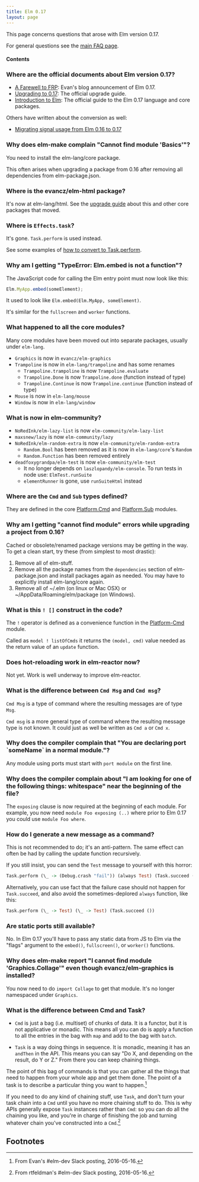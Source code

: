 ```yaml
---
title: Elm 0.17
layout: page
---
```

This page concerns questions that arose with Elm version 0.17.

For general questions see the [main FAQ page](index.html).

#### Contents

<div id="elm-content"></div>


### Where are the official documents about Elm version 0.17?

* [A Farewell to FRP][farewell]: Evan's blog announcement of Elm 0.17.
* [Upgrading to 0.17][upgrade guide]: The official upgrade guide.
* [Introduction to Elm][guide]: The official guide to the Elm 0.17 language and core packages.

Others have written about the conversion as well:

* [Migrating signal usage from Elm 0.16 to 0.17](http://noredink.github.io/posts/signalsmigration.html)

### Why does elm-make complain "Cannot find module 'Basics'"?

You need to install the elm-lang/core package.

This often arises when upgrading a package from 0.16 after removing all dependencies from elm-package.json.

### Where is the evancz/elm-html package?

It's now at elm-lang/html. See the [upgrade guide] about this and other core packages that moved.

[farewell]: http://elm-lang.org/blog/farewell-to-frp
[upgrade guide]: https://github.com/elm-lang/elm-platform/blob/master/upgrade-docs/0.17.md
[guide]: http://guide.elm-lang.org/

### Where is `Effects.task`?

It's gone. `Task.perform` is used instead.

See some examples of [how to convert to Task.perform](17-tasks.html).

### Why am I getting "TypeError: Elm.embed is not a function"?

The JavaScript code for calling the Elm entry point must now look like this:

```javascript
Elm.MyApp.embed(someElement);
```

It used to look like `Elm.embed(Elm.MyApp, someElement)`.

It's similar for the `fullscreen` and `worker` functions.

### What happened to all the core modules?

Many core modules have been moved out into separate packages, usually under `elm-lang`.

* `Graphics` is now in `evancz/elm-graphics`
* `Trampoline` is now in `elm-lang/trampoline` and has some renames
  * `Trampoline.trampoline` is now `Trampoline.evaluate`
  * `Trampoline.Done` is now `Trampoline.done` (function instead of type)
  * `Trampoline.Continue` is now `Trampoline.continue` (function instead of type)
* `Mouse` is now in `elm-lang/mouse`
* `Window` is now in `elm-lang/window`

### What is now in elm-community?

* `NoRedInk/elm-lazy-list` is now `elm-community/elm-lazy-list`
* `maxsnew/lazy` is now `elm-community/lazy`
* `NoRedInk/elm-random-extra` is now `elm-community/elm-random-extra`
  * `Random.Bool` has been removed as it is now in `elm-lang/core`'s `Random`
  * `Random.Function` has been removed entirely
* `deadfoxygrandpa/elm-test` is now `elm-community/elm-test`
  * It no longer depends on `laszlopandy/elm-console`. To run tests in node use: `ElmTest.runSuite`
  * `elementRunner` is gone, use `runSuiteHtml` instead

### Where are the `Cmd` and `Sub` types defined?

They are defined in the core
[Platform.Cmd](http://package.elm-lang.org/packages/elm-lang/core/4.0.0/Platform-Cmd)
and
[Platform.Sub](http://package.elm-lang.org/packages/elm-lang/core/4.0.0/Platform-Sub)
modules.

### Why am I getting "cannot find module" errors while upgrading a project from 0.16?

Cached or obsolete/renamed package versions may be getting in the way. To get a clean start, try these (from simplest to most drastic):

1. Remove all of elm-stuff.
2. Remove all the package names from the `dependencies` section of elm-package.json and install packages again as needed. You may have to explicitly install elm-lang/core again.
3. Remove all of ~/.elm (on linux or Mac OSX) or ~/AppData/Roaming/elm/package (on Windows).

### What is this `! []` construct in the code?

The `!` operator is defined as a convenience function in the [Platform-Cmd](http://package.elm-lang.org/packages/elm-lang/core/4.0.0/Platform-Cmd#!) module.

Called as `model ! listOfCmds` it returns the `(model, cmd)` value needed as the return value of an `update` function.

### Does hot-reloading work in elm-reactor now?

Not yet. Work is well underway to improve elm-reactor.

### What is the difference between `Cmd Msg` and `Cmd msg`?

`Cmd Msg` is a type of command where the resulting messages are of type `Msg`.

`Cmd msg` is a more general type of command where the resulting message type is not known. It could just as well be written as `Cmd a` or `Cmd x`.

### Why does the compiler complain that "You are declaring port \`someName\` in a normal module."?

Any module using ports must start with `port module` on the first line.

### Why does the compiler complain about "I am looking for one of the following things: whitespace" near the beginning of the file?

The `exposing` clause is now required at the beginning of each module.
For example, you now need `module Foo exposing (..)` where prior to Elm 0.17 you could use `module Foo where`.

### How do I generate a new message as a command?

This is not recommended to do; it's an anti-pattern. The same effect can often be had by calling the update function recursively.

If you still insist, you can send the `Test` message to yourself with this horror:

```haskell
Task.perform (\_ -> (Debug.crash "fail")) (always Test) (Task.succeed ())
```

Alternatively, you can use fact that the failure case should not happen for `Task.succeed`, and also avoid the sometimes-deplored `always` function, like this:

```haskell
Task.perform (\_ -> Test) (\_ -> Test) (Task.succeed ())
```

### Are static ports still available?

No. In Elm 0.17 you'll have to pass any static data from JS to Elm via the "flags" argument to the `embed()`, `fullscreen()`, or `worker()` functions.

### Why does elm-make report "I cannot find module 'Graphics.Collage'" even though evancz/elm-graphics is installed?

You now need to do `import Collage` to get that module. It's no longer namespaced under `Graphics`.

### What is the difference between Cmd and Task?

- `Cmd` is just a bag (i.e. multiset) of chunks of data. It is a functor, but it is not applicative or monadic. This means all you can do is apply a function to all the entries in the bag with `map` and add to the bag with `batch`.

- `Task` is a way doing things in sequence. It is monadic, meaning it has an `andThen` in the API. This means you can say "Do X, and depending on the result, do Y or Z." From there you can keep chaining things.

The point of this bag of commands is that you can gather all the things that need to happen from your whole app and get them done. The point of a task is to describe a particular thing you want to happen.[^cmd-vs-task]

[^cmd-vs-task]: From Evan's #elm-dev Slack posting, 2016-05-16.

If you need to do any kind of chaining stuff, use `Task`, and don't turn your task chain into a `Cmd` until you have no more chaining stuff to do.
This is why APIs generally expose `Task` instances rather than `Cmd`:  so you can do all the chaining you like, and you're in charge of finishing the job and turning whatever chain you've constructed into a `Cmd`.[^task-chaining]

[^task-chaining]: From rtfeldman's #elm-dev Slack posting, 2016-05-16.

## Footnotes

